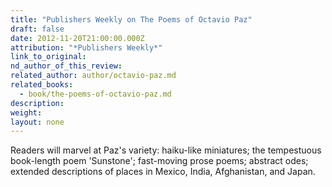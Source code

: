 ```yaml
---
title: "Publishers Weekly on The Poems of Octavio Paz"
draft: false
date: 2012-11-20T21:00:00.000Z
attribution: "*Publishers Weekly*"
link_to_original:
nd_author_of_this_review:
related_author: author/octavio-paz.md
related_books:
  - book/the-poems-of-octavio-paz.md
description:
weight:
layout: none
---
```

Readers will marvel at Paz's variety: haiku-like miniatures; the tempestuous book-length poem 'Sunstone'; fast-moving prose poems; abstract odes; extended descriptions of places in Mexico, India, Afghanistan, and Japan.

